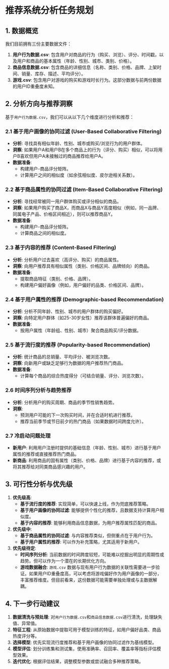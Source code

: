 # 推荐系统分析任务规划

## 1. 数据概览

我们目前拥有三份主要数据文件：
1.  **用户行为数据.csv**: 包含用户对商品的行为（购买、浏览）、评分、时间戳，以及用户和商品的基本属性（年龄、性别、城市、类别、价格）。
2.  **商品信息数据.csv**: 包含商品的详细信息（名称、类别、价格、品牌、上架时间、销量、库存、描述、平均评分）。
3.  **游戏.csv**: 包含用户对游戏的购买和游戏时长行为。这部分数据与前两份数据的用户ID重叠度未知。

## 2. 分析方向与推荐洞察

基于`用户行为数据.csv`，我们可以从以下几个维度进行分析和推荐：

### 2.1 基于用户画像的协同过滤 (User-Based Collaborative Filtering)
*   **分析**: 寻找具有相似年龄、性别、城市或购买/浏览行为的用户群体。
*   **洞察**: 如果用户A和用户B在多个商品上的行为（评分、购买）相似，可以将用户B喜欢但用户A未接触过的商品推荐给用户A。
*   **数据准备**:
    *   构建用户-商品评分矩阵。
    *   计算用户之间的相似度（如余弦相似度、皮尔逊相关系数）。

### 2.2 基于商品属性的协同过滤 (Item-Based Collaborative Filtering)
*   **分析**: 寻找经常被同一用户群体购买或评分相似的商品。
*   **洞察**: 如果用户购买了商品X，而商品X与商品Y高度相似（例如，同一品牌、同属电子产品、价格区间相近），则可以推荐商品Y。
*   **数据准备**:
    *   构建用户-商品评分矩阵。
    *   计算商品之间的相似度。

### 2.3 基于内容的推荐 (Content-Based Filtering)
*   **分析**: 分析用户过去喜欢（高评分、购买）的商品属性。
*   **洞察**: 向用户推荐具有相似属性（类别、价格区间、品牌倾向）的商品。
*   **数据准备**:
    *   提取商品特征（类别、价格、品牌）。
    *   构建用户偏好画像（例如，用户偏好的品类、价格区间、品牌）。

### 2.4 基于用户属性的推荐 (Demographic-based Recommendation)
*   **分析**: 分析不同年龄、性别、城市的用户群体的购买偏好。
*   **洞察**: 向特定用户群体（如25-30岁女性）推荐该群体普遍偏好的商品。
*   **数据准备**:
    *   按用户属性（年龄组、性别、城市）聚合商品购买/评分数据。

### 2.5 基于流行度的推荐 (Popularity-based Recommendation)
*   **分析**: 统计商品的总销量、平均评分、被浏览次数。
*   **洞察**: 向新用户或缺乏足够行为数据的用户推荐热门商品。
*   **数据准备**:
    *   计算每个商品的综合热度得分（可结合销量、评分、浏览次数）。

### 2.6 时间序列分析与趋势推荐
*   **分析**: 分析用户的购买周期、商品的季节性销售趋势。
*   **洞察**:
    *   预测用户可能的下一次购买时间，并在合适时机进行推荐。
    *   推荐当前季节或节日前夕的热门商品（如果数据时间跨度允许）。

### 2.7 冷启动问题处理
*   **新用户**: 利用用户注册时提供的基础信息（年龄、性别、城市）进行基于用户属性的推荐或直接推荐热门商品。
*   **新商品**: 利用商品的固有属性（类别、价格、品牌）进行基于内容的推荐，或将其推荐给对同类商品感兴趣的用户。

## 3. 可行性分析与优先级

1.  **优先级高**:
    *   **基于流行度的推荐**: 实现简单，可以快速上线，作为兜底推荐策略。
    *   **基于用户画像的协同过滤**: 能够提供个性化的推荐，且数据支持计算用户相似度。
    *   **基于内容的推荐**: 能够利用商品信息数据，为用户推荐属性匹配的商品。
2.  **优先级中**:
    *   **基于商品属性的协同过滤**: 与内容推荐类似，但侧重点在于用户行为。
    *   **基于用户属性的推荐**: 可以作为补充策略，尤其适用于新用户。
3.  **优先级待定**:
    *   **时间序列分析**: 当前数据的时间跨度较短，可能难以挖掘出明显的周期性或趋势。但可以作为一个潜在的长期优化方向。
    *   **游戏数据融合**: `游戏.csv` 数据与现有用户行为数据的关联性需要进一步验证。如果用户ID重叠度高，可以考虑将游戏偏好作为用户画像的一部分，丰富推荐维度。但目前看来，这份数据可能需要单独处理或与主数据解耦。

## 4. 下一步行动建议

1.  **数据清洗与预处理**: 对`用户行为数据.csv`和`商品信息数据.csv`进行清洗，处理缺失值、异常值。
2.  **特征工程**: 从原始数据中提取可用于模型训练的特征，如用户偏好品类、商品热度评分等。
3.  **选择模型**: 优先实现流行度推荐和基于用户画像的协同过滤作为基线模型。
4.  **模型评估**: 划分训练集和测试集，使用准确率、召回率、覆盖率等指标评估模型效果。
5.  **迭代优化**: 根据评估结果，调整模型参数或尝试融合多种推荐策略。
